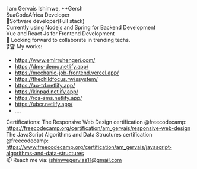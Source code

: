 I am Gervais Ishimwe, **Gersh \
SuaCodeAfrica Developer\
🔭Software developer(Full stack)\
Currently using Nodejs and Spring for Backend Development \
Vue and React Js for Frontend Development\
👯 Looking forward to collaborate in trending techs.\
🎖🏆 My works:  
* https://www.emlrruhengeri.com/
* https://dms-demo.netlify.app/ 
* https://mechanic-job-frontend.vercel.app/
* https://thechildfocus.rw/ssystem/ 
* https://ao-td.netlify.app/ 
* https://kinpad.netlify.app/
* https://rca-sms.netlify.app/
* https://ubcr.netlify.app/
* ....

Certifications: 
The Responsive Web Design certification @freecodecamp: https://freecodecamp.org/certification/am_gervais/responsive-web-design \
The JavaScript Algorithms and Data Structures certification @freecodecamp: https://www.freecodecamp.org/certification/am_gervais/javascript-algorithms-and-data-structures \
📫 Reach me via: ishimwegervias11@gmail.com
